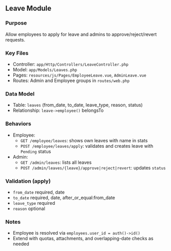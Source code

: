 ## Leave Module

### Purpose
Allow employees to apply for leave and admins to approve/reject/revert requests.

### Key Files
- Controller: `app/Http/Controllers/LeaveController.php`
- Model: `app/Models/Leaves.php`
- Pages: `resources/js/Pages/EmployeeLeave.vue`, `AdminLeave.vue`
- Routes: Admin and Employee groups in `routes/web.php`

### Data Model
- Table: `leaves` (from_date, to_date, leave_type, reason, status)
- Relationship: `leave->employee()` belongsTo

### Behaviors
- Employee:
  - `GET /employee/leaves`: shows own leaves with name in stats
  - `POST /employee/leaves/apply`: validates and creates leave with `Pending` status
- Admin:
  - `GET /admin/leaves`: lists all leaves
  - `POST /admin/leaves/{leave}/approve|reject|revert`: updates `status`

### Validation (apply)
- `from_date` required, date
- `to_date` required, date, after_or_equal:from_date
- `leave_type` required
- `reason` optional

### Notes
- Employee is resolved via `employees.user_id = auth()->id()`
- Extend with quotas, attachments, and overlapping-date checks as needed